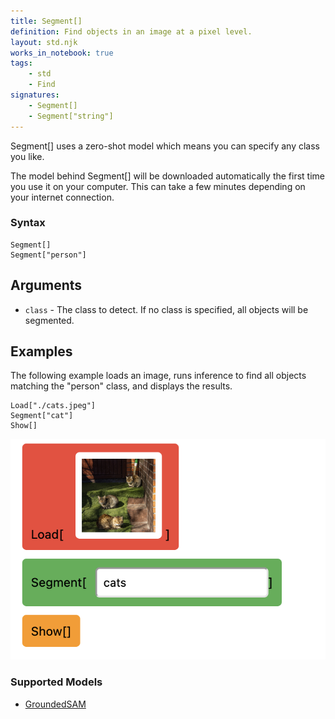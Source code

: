 ```yaml
---
title: Segment[]
definition: Find objects in an image at a pixel level.
layout: std.njk
works_in_notebook: true
tags:
    - std
    - Find
signatures:
    - Segment[]
    - Segment["string"]
---
```


Segment[] uses a zero-shot model which means you can specify any class you like.

<div class="callout info">
<p>The model behind Segment[] will be downloaded automatically the first time you use it on your computer. This can take a few minutes depending on your internet connection.</p>
</div>

### Syntax

```
Segment[]
Segment["person"]
```

## Arguments

- `class` - The class to detect. If no class is specified, all objects will be segmented.

## Examples

The following example loads an image, runs inference to find all objects matching the "person" class, and displays the results.

```
Load["./cats.jpeg"]
Segment["cat"]
Show[]
```

![Segment[] code example](/assets/segment_code.png)

### Supported Models

- [GroundedSAM](https://github.com/autodistill/autodistill-grounded-sam)